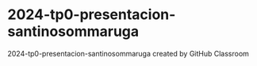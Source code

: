 # 2024-tp0-presentacion-santinosommaruga
2024-tp0-presentacion-santinosommaruga created by GitHub Classroom

